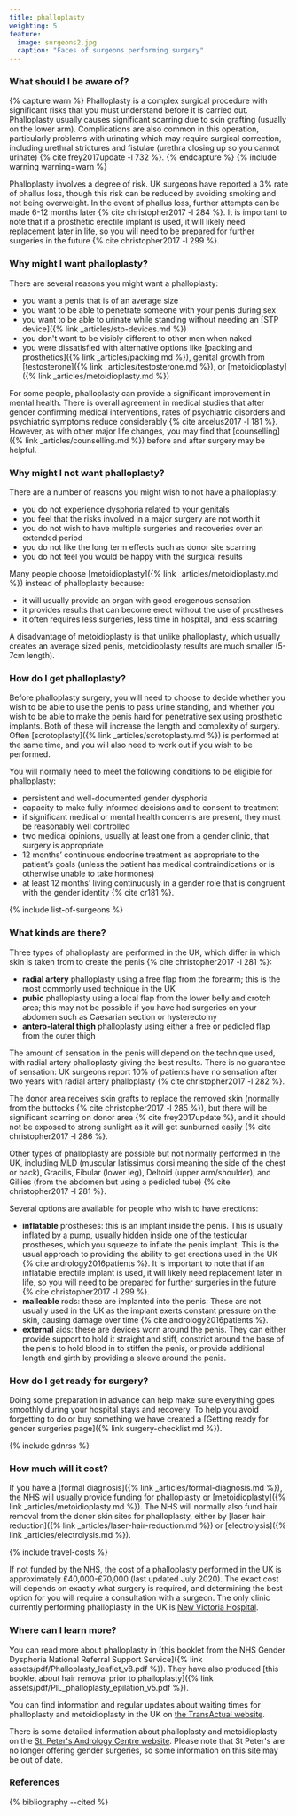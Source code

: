```yaml
---
title: phalloplasty
weighting: 5
feature:
  image: surgeons2.jpg
  caption: "Faces of surgeons performing surgery"
---
```


### What should I be aware of?

{% capture warn %}
Phalloplasty is a complex surgical procedure with significant risks that you must understand before it is carried out. Phalloplasty usually causes significant scarring due to skin grafting (usually on the lower arm). Complications are also common in this operation, particularly problems with urinating which may require surgical correction, including urethral strictures and fistulae (urethra closing up so you cannot urinate) {% cite frey2017update -l 732 %}.
{% endcapture %}
{% include warning warning=warn %}

Phalloplasty involves a degree of risk. UK surgeons have reported a 3% rate of phallus loss, though this risk can be reduced by avoiding smoking and not being overweight. In the event of phallus loss, further attempts can be made 6-12 months later {% cite christopher2017 -l 284 %}. It is important to note that if a prosthetic erectile implant is used, it will likely need replacement later in life, so you will need to be prepared for further surgeries in the future {% cite christopher2017 -l 299 %}.

### Why might I want phalloplasty?

There are several reasons you might want a phalloplasty:

- you want a penis that is of an average size
- you want to be able to penetrate someone with your penis during sex
- you want to be able to urinate while standing without needing an [STP device]({% link _articles/stp-devices.md %})
- you don't want to be visibly different to other men when naked
- you were dissatisfied with alternative options like [packing and prosthetics]({% link _articles/packing.md %}), genital growth from [testosterone]({% link _articles/testosterone.md %}), or [metoidioplasty]({% link _articles/metoidioplasty.md %})

For some people, phalloplasty can provide a significant improvement in mental health. There is overall agreement in medical studies that after gender confirming medical interventions, rates of psychiatric disorders and psychiatric symptoms reduce considerably {% cite arcelus2017 -l 181 %}. However, as with other major life changes, you may find that [counselling]({% link _articles/counselling.md %}) before and after surgery may be helpful.

### Why might I not want phalloplasty?

There are a number of reasons you might wish to not have a phalloplasty:

- you do not experience dysphoria related to your genitals
- you feel that the risks involved in a major surgery are not worth it
- you do not wish to have multiple surgeries and recoveries over an extended period
- you do not like the long term effects such as donor site scarring
- you do not feel you would be happy with the surgical results

Many people choose [metoidioplasty]({% link _articles/metoidioplasty.md %}) instead of phalloplasty because:

- it will usually provide an organ with good erogenous sensation
- it provides results that can become erect without the use of prostheses
- it often requires less surgeries, less time in hospital, and less scarring

A disadvantage of metoidioplasty is that unlike phalloplasty, which usually creates an average sized penis, metoidioplasty results are much smaller (5-7cm length).

### How do I get phalloplasty?

Before phalloplasty surgery, you will need to choose to decide whether you wish to be able to use the penis to pass urine standing, and whether you wish to be able to make the penis hard for penetrative sex using prosthetic implants. Both of these will increase the length and complexity of surgery. Often [scrotoplasty]({% link _articles/scrotoplasty.md %}) is performed at the same time, and you will also need to work out if you wish to be performed.

You will normally need to meet the following conditions to be eligible for phalloplasty:

- persistent and well-documented gender dysphoria
- capacity to make fully informed decisions and to consent to treatment
- if significant medical or mental health concerns are present, they must be reasonably well controlled
- two medical opinions, usually at least one from a gender clinic, that surgery is appropriate 
- 12 months’ continuous endocrine treatment as appropriate to the patient’s goals (unless the patient has medical contraindications or is otherwise unable to take hormones)
- at least 12 months’ living continuously in a gender role that is congruent with the gender identity {% cite cr181 %}.

{% include list-of-surgeons %}

### What kinds are there?

Three types of phalloplasty are performed in the UK, which differ in which skin is taken from to create the penis {% cite christopher2017 -l 281 %}:

- **radial artery** phalloplasty using a free flap from the forearm; this is the most commonly used technique in the UK
- **pubic** phalloplasty using a local flap from the lower belly and crotch area; this may not be possible if you have had surgeries on your abdomen such as Caesarian section or hysterectomy
- **antero-lateral thigh** phalloplasty using either a free or pedicled flap from the outer thigh

The amount of sensation in the penis will depend on the technique used, with radial artery phalloplasty giving the best results. There is no guarantee of sensation: UK surgeons report 10% of patients have no sensation after two years with radial artery phalloplasty {% cite christopher2017 -l 282 %}.

The donor area receives skin grafts to replace the removed skin (normally from the buttocks {% cite christopher2017 -l 285 %}), but there will be significant scarring on donor area {% cite frey2017update %}, and it should not be exposed to strong sunlight as it will get sunburned easily {% cite christopher2017 -l 286 %}. 

Other types of phalloplasty are possible but not normally performed in the UK, including MLD (muscular latissimus dorsi meaning the side of the chest or back), Gracilis, Fibular (lower leg), Deltoid (upper arm/shoulder), and Gillies (from the abdomen but using a pedicled tube) {% cite christopher2017 -l 281 %}.

Several options are available for people who wish to have erections:

- **inflatable** prostheses: this is an implant inside the penis. This is usually inflated by a pump, usually hidden inside one of the testicular prostheses, which you squeeze to inflate the penis implant. This is the usual approach to providing the ability to get erections used in the UK {% cite andrology2016patients %}. It is important to note that if an inflatable erectile implant is used, it will likely need replacement later in life, so you will need to be prepared for further surgeries in the future {% cite christopher2017 -l 299 %}.
- **malleable** rods: these are implanted into the penis. These are not usually used in the UK as the implant exerts constant pressure on the skin, causing damage over time {% cite andrology2016patients %}. 
- **external** aids: these are devices worn around the penis. They can either provide support to hold it straight and stiff, constrict around the base of the penis to hold blood in to stiffen the penis, or provide additional length and girth by providing a sleeve around the penis.

### How do I get ready for surgery?

Doing some preparation in advance can help make sure everything goes smoothly during your hospital stays and recovery. To help you avoid forgetting to do or buy something we have created a [Getting ready for gender surgeries page]({% link surgery-checklist.md %}).

{% include gdnrss %}

### How much will it cost?

If you have a [formal diagnosis]({% link _articles/formal-diagnosis.md %}), the NHS will usually provide funding for phalloplasty or [metoidioplasty]({% link _articles/metoidioplasty.md %}). The NHS will normally also fund hair removal from the donor skin sites for phalloplasty, either by [laser hair reduction]({% link _articles/laser-hair-reduction.md %}) or [electrolysis]({% link _articles/electrolysis.md %}). 

{% include travel-costs %}

If not funded by the NHS, the cost of a phalloplasty performed in the UK is approximately £40,000-£70,000 (last updated July 2020). The exact cost will depends on exactly what surgery is required, and determining the best option for you will require a consultation with a surgeon. The only clinic currently performing phalloplasty in the UK is [New Victoria Hospital](https://www.newvictoria.co.uk/).

### Where can I learn more?

You can read more about phalloplasty in [this booklet from the NHS Gender Dysphoria National Referral Support Service]({% link assets/pdf/Phalloplasty_leaflet_v8.pdf %}). They have also produced [this booklet about hair removal prior to phalloplasty]({% link assets/pdf/PIL_phalloplasty_epilation_v5.pdf %}).

You can find information and regular updates about waiting times for phalloplasty and metoidioplasty in the UK on [the TransActual website](https://www.transactual.org.uk/nhs-phallo-meta).

There is some detailed information about phalloplasty and metoidioplasty on the [St. Peter's Andrology Centre website](https://www.andrology.co.uk/phalloplasty). Please note that St Peter's are no longer offering gender surgeries, so some information on this site may be out of date.

### References

{% bibliography --cited %}  
